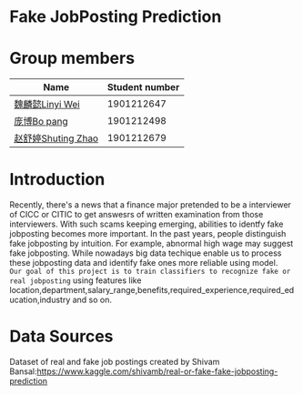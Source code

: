 # Fake JobPosting Prediction
# Group members
| Name  | Student number |
| ------------- | ------------- |
| [魏麟懿Linyi Wei](https://github.com/Linyi-Wei)  |  1901212647 |
| [庞博Bo pang]()  | 1901212498  |
| [赵舒婷Shuting Zhao](https://github.com/Shuuting) | 1901212679 |
# Introduction
Recently, there's a news that a finance major pretended to be a interviewer of CICC or CITIC to get answesrs of written examination from those interviewers. With such scams keeping emerging, abilities to identfy fake jobposting becomes more important. In the past years, people distinguish fake jobposting by intuition. For example, abnormal high wage may suggest fake jobposting. While nowadays big data techique enable us to process these jobposting data and identify fake ones more reliable using model.
<br>`Our goal of this project is to train classifiers to recognize fake or real jobposting` using features like location,department,salary_range,benefits,required_experience,required_education,industry and so on.
# Data Sources
Dataset of real and fake job postings created by Shivam Bansal:https://www.kaggle.com/shivamb/real-or-fake-fake-jobposting-prediction 

